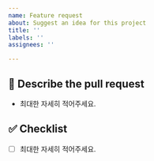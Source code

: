 ```yaml
---
name: Feature request
about: Suggest an idea for this project
title: ''
labels: ''
assignees: ''

---
```


🙏 Describe the pull request
---
- 최대한 자세히 적어주세요.

✅ Checklist
---
- [ ] 최대한 자세히 적어주세요.

